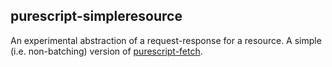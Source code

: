 ## purescript-simpleresource

An experimental abstraction of a request-response for a resource. A simple (i.e. non-batching) version of [purescript-fetch](https://github.com/rightfold/purescript-fetch/).